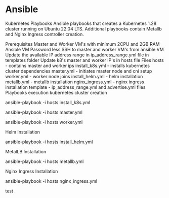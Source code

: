 # Ansible
Kubernetes Playbooks
Ansible playbooks that creates a Kubernetes 1.28 cluster running on Ubuntu 22.04 LTS. Additional playbooks contain Metallb and Nginx Ingress controller creation.

Prerequisites
Master and Worker VM's with minimum 2CPU and 2GB RAM
Ansible VM
Password less SSH to master and worker VM's from ansible VM
Update the available IP address range in ip_address_range.yml file in templates folder
Update k8's master and worker IP's in hosts file
Files
hosts - contains master and worker ips
install_k8s.yml - installs kubernetes cluster dependencies
master.yml - initiates master node and cni setup
worker.yml - worker node joins
install_helm.yml - helm installation
metallb.yml - metallb installation
nginx_ingress.yml - nginx ingress installation
template - ip_address_range.yml and advertise.yml files
Playbooks execution
kubernetes cluster creation

ansible-playbook -i hosts install_k8s.yml

ansible-playbook -i hosts master.yml

ansible-playbook -i hosts worker.yml

Helm Installation

ansible-playbook -i hosts install_helm.yml

MetalLB Installation

ansible-playbook -i hosts metallb.yml

Nginx Ingress Installation

ansible-playbook -i hosts nginx_ingress.yml

test
